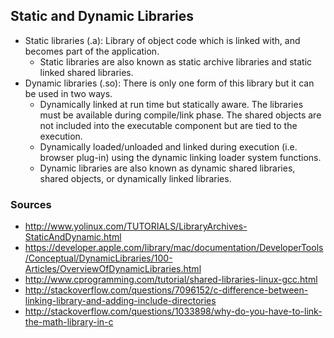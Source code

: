 ## Static and Dynamic Libraries

- Static libraries (.a): Library of object code which is linked with, and becomes part of the application.
    - Static libraries are also known as static archive libraries and static linked shared libraries.
- Dynamic libraries (.so): There is only one form of this library but it can be used in two ways.
    - Dynamically linked at run time but statically aware. The libraries must be available during compile/link phase. The shared objects are not included into the executable component but are tied to the execution.
    - Dynamically loaded/unloaded and linked during execution (i.e. browser plug-in) using the dynamic linking loader system functions.
    - Dynamic libraries are also known as dynamic shared libraries, shared objects, or dynamically linked libraries.

### Sources
- http://www.yolinux.com/TUTORIALS/LibraryArchives-StaticAndDynamic.html
- https://developer.apple.com/library/mac/documentation/DeveloperTools/Conceptual/DynamicLibraries/100-Articles/OverviewOfDynamicLibraries.html
- http://www.cprogramming.com/tutorial/shared-libraries-linux-gcc.html
- http://stackoverflow.com/questions/7096152/c-difference-between-linking-library-and-adding-include-directories
- http://stackoverflow.com/questions/1033898/why-do-you-have-to-link-the-math-library-in-c
